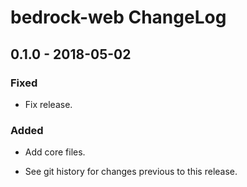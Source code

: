 # bedrock-web ChangeLog

## 0.1.0 - 2018-05-02

### Fixed
- Fix release.

### Added
- Add core files.

- See git history for changes previous to this release.
